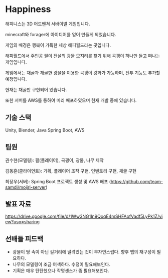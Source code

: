 # Happiness
해피니스는 3D 어드벤쳐 서바이벌 게임입니다.

minecraft와 forager에 아이디어를 얻어 만들게 되었습니다.

게임의 배경은 행복이 가득한 세상 해피월드라는 곳입니다.

해피월드에서 주인공 필이 전설의 광물 모지리를 찾기 위해 곡괭이 하나만 들고 떠나는 게임입니다.

게임에서는 채굴과 채굴한 광물을 이용한 곡괭이 강화가 가능하며, 전투 기능도 추가할 예정입니다.

현재는 채굴만 구현되어 있습니다.

또한 서버를 AWS를 통하여 미리 배포하였으며 현재 개발 중에 있습니다.

## 기술 스택
Unity, Blender, Java Spring Boot, AWS

## 팀원
권수현(모델링): 필(플레이어), 곡괭이, 광물, 나무 제작

김동훈(클라이언트): 기획, 플레이어 조작 구현, 인벤토리 구현, 채굴 구현

최장우(서버): Spring Boot 프로젝트 생성 및 AWS 배포 (https://github.com/team-samdi/mojiri-server)

## 발표 자료
https://drive.google.com/file/d/1Ww3NG1In9QoqE4mSHFAofVadf5LyPk1Z/view?usp=sharing

## 선배들 피드백
- 광물이 땅 속이 아닌 길거리에 널려있는 것이 부자연스럽다. 향후 맵의 재구성이 필요하다.
- 나무의 모델링이 조금 어색하다. 수정이 필요해보인다.
- 기획은 매우 탄탄했으나 작명센스가 좀 필요해보인다.
